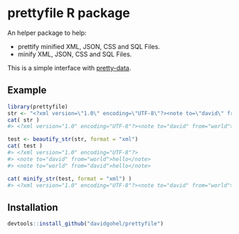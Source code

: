 prettyfile R package
================

An helper package to help:

-   prettify minified XML, JSON, CSS and SQL Files.
-   minify XML, JSON, CSS and SQL Files.

This is a simple interface with [pretty-data](http://www.eslinstructor.net/pretty-data/).

Example
-------

``` r
library(prettyfile)
str <- "<?xml version=\"1.0\" encoding=\"UTF-8\"?><note to=\"david\" from=\"world\">hello</note><note to=\"world\" from=\"david\">hello</note>"
cat( str )
#> <?xml version="1.0" encoding="UTF-8"?><note to="david" from="world">hello</note><note to="world" from="david">hello</note>
```

``` r
test <- beautify_str(str, format = "xml") 
cat( test )
#> <?xml version="1.0" encoding="UTF-8"?>
#> <note to="david" from="world">hello</note>
#> <note to="world" from="david">hello</note>
```

``` r
cat( minify_str(test, format = "xml") )
#> <?xml version="1.0" encoding="UTF-8"?><note to="david" from="world">hello</note><note to="world" from="david">hello</note>
```

Installation
------------

``` r
devtools::install_github("davidgohel/prettyfile")
```
